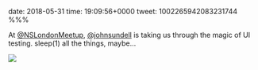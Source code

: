 date: 2018-05-31
time: 19:09:56+0000
tweet: 1002265942083231744
%%%

At [@NSLondonMeetup](https://twitter.com/NSLondonMeetup), [@johnsundell](https://twitter.com/johnsundell) is taking us through the magic of UI testing. sleep(1) all the things, maybe…

![](DejDi9mX4AIf46F.jpg)
